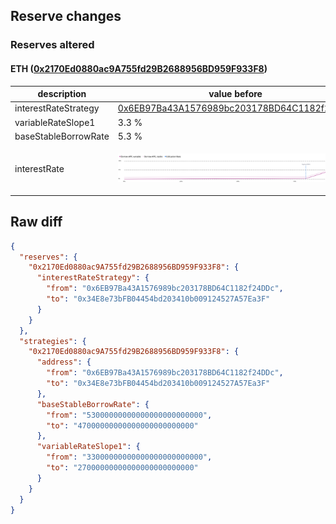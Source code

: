 ## Reserve changes

### Reserves altered

#### ETH ([0x2170Ed0880ac9A755fd29B2688956BD959F933F8](https://bscscan.com/address/0x2170Ed0880ac9A755fd29B2688956BD959F933F8))

| description | value before | value after |
| --- | --- | --- |
| interestRateStrategy | [0x6EB97Ba43A1576989bc203178BD64C1182f24DDc](https://bscscan.com/address/0x6EB97Ba43A1576989bc203178BD64C1182f24DDc) | [0x34E8e73bFB04454bd203410b009124527A57Ea3F](https://bscscan.com/address/0x34E8e73bFB04454bd203410b009124527A57Ea3F) |
| variableRateSlope1 | 3.3 % | 2.7 % |
| baseStableBorrowRate | 5.3 % | 4.7 % |
| interestRate | ![before](/.assets/e2dfe65a12c79353a870b6d8fa76c10ae6723984.svg) | ![after](/.assets/20707eb1f47fcf98a914006f2d63d9daa515de6b.svg) |

## Raw diff

```json
{
  "reserves": {
    "0x2170Ed0880ac9A755fd29B2688956BD959F933F8": {
      "interestRateStrategy": {
        "from": "0x6EB97Ba43A1576989bc203178BD64C1182f24DDc",
        "to": "0x34E8e73bFB04454bd203410b009124527A57Ea3F"
      }
    }
  },
  "strategies": {
    "0x2170Ed0880ac9A755fd29B2688956BD959F933F8": {
      "address": {
        "from": "0x6EB97Ba43A1576989bc203178BD64C1182f24DDc",
        "to": "0x34E8e73bFB04454bd203410b009124527A57Ea3F"
      },
      "baseStableBorrowRate": {
        "from": "53000000000000000000000000",
        "to": "47000000000000000000000000"
      },
      "variableRateSlope1": {
        "from": "33000000000000000000000000",
        "to": "27000000000000000000000000"
      }
    }
  }
}
```